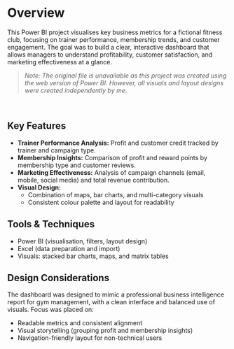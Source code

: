 # Overview
This Power BI project visualises key business metrics for a fictional fitness club, focusing on trainer performance, membership trends, and customer engagement. The goal was to build a clear, interactive dashboard that allows managers to understand profitability, customer satisfaction, and marketing effectiveness at a glance.

>*Note: The original file is unavailable as this project was created using the web version of Power BI. However, all visuals and layout designs were created independently by me.*
<br>

## Key Features
- **Trainer Performance Analysis:** Profit and customer credit tracked by trainer and campaign type.
- **Membership Insights:** Comparison of profit and reward points by membership type and customer reviews.
- **Marketing Effectiveness:** Analysis of campaign channels (email, mobile, social media) and total revenue contribution.
- **Visual Design:**
  - Combination of maps, bar charts, and multi-category visuals
  - Consistent colour palette and layout for readability

## Tools & Techniques
- Power BI (visualisation, filters, layout design)
- Excel (data preparation and import)
- Visuals: stacked bar charts, maps, and matrix tables

## Design Considerations
The dashboard was designed to mimic a professional business intelligence report for gym management, with a clean interface and balanced use of visuals. Focus was placed on:
- Readable metrics and consistent alignment
- Visual storytelling (grouping profit and membership insights)
- Navigation-friendly layout for non-technical users
